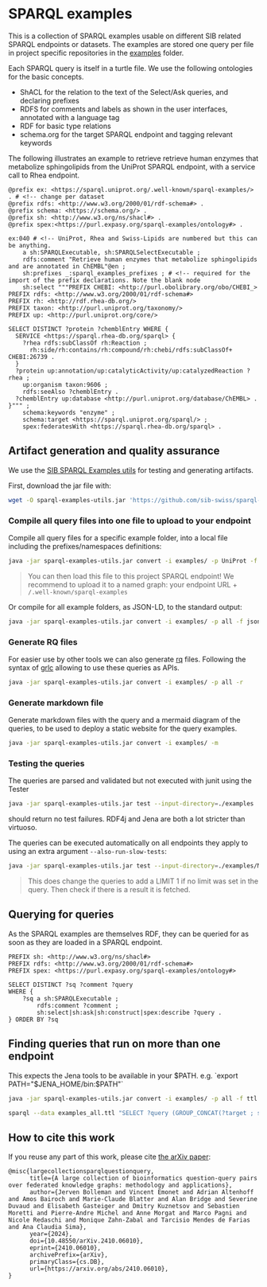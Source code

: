 # SPARQL examples

This is a collection of SPARQL examples usable on different SIB related SPARQL endpoints or datasets. The examples are stored one query per file in project specific repositories in the [examples](https://github.com/sib-swiss/sparql-examples/tree/master/examples) folder.

Each SPARQL query is itself in a turtle file. We use the following ontologies for the basic concepts.

* ShACL for the relation to the text of the Select/Ask queries, and declaring prefixes
* RDFS for comments and labels as shown in the user interfaces, annotated with a language tag
* RDF for basic type relations
* schema.org for the target SPARQL endpoint and tagging relevant keywords

The following illustrates an example to retrieve retrieve human enzymes that metabolize sphingolipids from the UniProt SPARQL endpoint, with a service call to Rhea endpoint.

```turtle
@prefix ex: <https://sparql.uniprot.org/.well-known/sparql-examples/> . # <!-- change per dataset
@prefix rdfs: <http://www.w3.org/2000/01/rdf-schema#> .
@prefix schema: <https://schema.org/> .
@prefix sh: <http://www.w3.org/ns/shacl#> .
@prefix spex:<https://purl.expasy.org/sparql-examples/ontology#> .

ex:040 # <!-- UniProt, Rhea and Swiss-Lipids are numbered but this can be anything.
	a sh:SPARQLExecutable, sh:SPARQLSelectExecutable ;
    rdfs:comment "Retrieve human enzymes that metabolize sphingolipids and are annotated in ChEMBL"@en ;
    sh:prefixes _:sparql_examples_prefixes ; # <!-- required for the import of the prefix declarations. Note the blank node
    sh:select """PREFIX CHEBI: <http://purl.obolibrary.org/obo/CHEBI_>
PREFIX rdfs: <http://www.w3.org/2000/01/rdf-schema#>
PREFIX rh: <http://rdf.rhea-db.org/>
PREFIX taxon: <http://purl.uniprot.org/taxonomy/>
PREFIX up: <http://purl.uniprot.org/core/>

SELECT DISTINCT ?protein ?chemblEntry WHERE {
  SERVICE <https://sparql.rhea-db.org/sparql> {
    ?rhea rdfs:subClassOf rh:Reaction ;
      rh:side/rh:contains/rh:compound/rh:chebi/rdfs:subClassOf+ CHEBI:26739 .
  }
  ?protein up:annotation/up:catalyticActivity/up:catalyzedReaction ?rhea ;
    up:organism taxon:9606 ;
    rdfs:seeAlso ?chemblEntry .
  ?chemblEntry up:database <http://purl.uniprot.org/database/ChEMBL> .
}""" ;
    schema:keywords "enzyme" ;
    schema:target <https://sparql.uniprot.org/sparql/> ;
    spex:federatesWith <https://sparql.rhea-db.org/sparql> .
```

## Artifact generation and quality assurance

We use the [SIB SPARQL Examples utils](https://github.com/sib-swiss/sparql-examples-utils/) for testing and generating artifacts.

First, download the jar file with:

```bash
wget -O sparql-examples-utils.jar 'https://github.com/sib-swiss/sparql-examples-utils/releases/download/v2.0.7/sparql-examples-utils-2.0.7-uber.jar'
```

### Compile all query files into one file to upload to your endpoint

Compile all query files for a specific example folder, into a local file including the prefixes/namespaces definitions:

```bash
java -jar sparql-examples-utils.jar convert -i examples/ -p UniProt -f ttl > examples_UniProt.ttl
```

> You can then load this file to this project SPARQL endpoint! We recommend to upload it to a named graph: your endpoint URL + `/.well-known/sparql-examples`

Or compile for all example folders, as JSON-LD, to the standard output:

```bash
java -jar sparql-examples-utils.jar convert -i examples/ -p all -f jsonld
```

### Generate RQ files

For easier use by other tools we can also generate [rq](https://www.w3.org/TR/2013/REC-sparql11-query-20130321/#mediaType) files. Following the syntax of [grlc](https://grlc.io/) allowing to use these queries as APIs.
```bash
java -jar sparql-examples-utils.jar convert -i examples/ -p all -r
```

### Generate markdown file

Generate markdown files with the query and a mermaid diagram of the queries, to be used to deploy a static website for the query examples.

```bash
java -jar sparql-examples-utils.jar convert -i examples/ -m
```

### Testing the queries

The queries are parsed and validated but not executed with junit using the Tester

```bash
java -jar sparql-examples-utils.jar test --input-directory=./examples
```

should return no test failures. RDF4j and Jena are both a lot stricter than virtuoso.

The queries can be executed automatically on all endpoints they apply to using an extra argument `--also-run-slow-tests`:

```bash
java -jar sparql-examples-utils.jar test --input-directory=./examples/MetaNetX --also-run-slow-tests
```

> This does change the queries to add a LIMIT 1 if no limit was set in the query. Then check if there is a result it is fetched.

## Querying for queries

As the SPARQL examples are themselves RDF, they can be queried for as soon as they are loaded in a SPARQL endpoint.
```sparql
PREFIX sh: <http://www.w3.org/ns/shacl#>
PREFIX rdfs: <http://www.w3.org/2000/01/rdf-schema#>
PREFIX spex: <https://purl.expasy.org/sparql-examples/ontology#>

SELECT DISTINCT ?sq ?comment ?query
WHERE {
    ?sq a sh:SPARQLExecutable ;
        rdfs:comment ?comment ;
        sh:select|sh:ask|sh:construct|spex:describe ?query .
} ORDER BY ?sq
```

## Finding queries that run on more than one endpoint

This expects the Jena tools to be available in your $PATH. e.g. `export PATH="$JENA_HOME/bin:$PATH"`

```bash
java -jar sparql-examples-utils.jar convert -i examples/ -p all -f ttl > examples_all.ttl

sparql --data examples_all.ttl "SELECT ?query (GROUP_CONCAT(?target ; separator=', ') AS ?targets) WHERE { ?query <https://schema.org/target> ?target } GROUP BY ?query HAVING (COUNT(DISTINCT ?target) > 1) "
```

## How to cite this work

If you reuse any part of this work, please cite [the arXiv paper](http://arxiv.org/abs/2410.06010):

```
@misc{largecollectionsparqlquestionquery,
      title={A large collection of bioinformatics question-query pairs over federated knowledge graphs: methodology and applications},
      author={Jerven Bolleman and Vincent Emonet and Adrian Altenhoff and Amos Bairoch and Marie-Claude Blatter and Alan Bridge and Severine Duvaud and Elisabeth Gasteiger and Dmitry Kuznetsov and Sebastien Moretti and Pierre-Andre Michel and Anne Morgat and Marco Pagni and Nicole Redaschi and Monique Zahn-Zabal and Tarcisio Mendes de Farias and Ana Claudia Sima},
      year={2024},
      doi={10.48550/arXiv.2410.06010},
      eprint={2410.06010},
      archivePrefix={arXiv},
      primaryClass={cs.DB},
      url={https://arxiv.org/abs/2410.06010},
}
```
